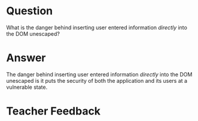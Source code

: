 # Question

What is the danger behind inserting user entered information *directly* into the DOM unescaped?

# Answer
 
 The danger behind inserting user entered information *directly* into the DOM unescaped is it puts the security of both the application and its users at a vulnerable state.

# Teacher Feedback